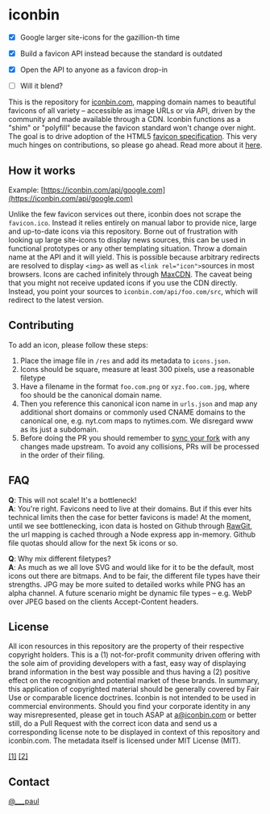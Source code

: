 
# iconbin

- [x] Google larger site-icons for the gazillion-th time
- [x] Build a favicon API instead because the standard is outdated
- [x] Open the API to anyone as a favicon drop-in
- [ ] Will it blend?

  
This is the repository for [iconbin.com](http://iconbin.com), mapping domain names to beautiful favicons of all variety – accessible as image URLs or via API, driven by the community and made available through a CDN. Iconbin functions as a "shim" or "polyfill" because the favicon standard won't change over night. The goal is to drive adoption of the HTML5 [favicon specification](https://www.w3.org/TR/html5/links.html#rel-icon). This very much hinges on contributions, so please go ahead. Read more about it [here](https://psolbach.com/write/icons-by-api-iconbin-image-assets-brands-logos-5).

## How it works
Example: [https://iconbin.com/api/google.com](https://iconbin.com/api/google.com)  
  
Unlike the few favicon services out there, iconbin does not scrape the `favicon.ico`. Instead it relies entirely on manual labor to provide nice, large and up-to-date icons via this repository. Borne out of frustration with looking up large site-icons to display news sources, this can be used in functional prototypes or any other templating situation. Throw a domain name at the API and it will yield. This is possible because arbitrary redirects are resolved to display `<img>` as well as `<link rel="icon">`sources in most browsers. Icons are cached infinitely through [MaxCDN](https://www.maxcdn.com/). The caveat being that you might not receive updated icons if you use the CDN directly. Instead, you point your sources to `iconbin.com/api/foo.com/src`, which will redirect to the latest version.

## Contributing
To add an icon, please follow these steps:  
  
1. Place the image file in `/res` and add its metadata to `icons.json`.  
2. Icons should be square, measure at least 300 pixels, use a reasonable filetype
3. Have a filename in the format `foo.com.png` or `xyz.foo.com.jpg`, where foo should be the canonical domain name.
4. Then you reference this canonical icon name in `urls.json` and map any additional short domains or commonly used CNAME domains to the canonical one, e.g. nyt.com maps to nytimes.com. We disregard www as its just a subdomain.  
5. Before doing the PR you should remember to [sync your fork](https://help.github.com/articles/syncing-a-fork/) with any changes made upstream. To avoid any collisions, PRs will be processed in the order of their filing.  

## FAQ
**Q**: This will not scale! It's a bottleneck!  
**A**: You're right. Favicons need to live at their domains. But if this ever hits technical limits then the case for better favicons is made! At the moment, until we see bottlenecking, icon data is hosted on Github through [RawGit](https://rawgit.com/), the url mapping is cached through a Node express app in-memory. Github file quotas should allow for the next 5k icons or so.  

**Q**: Why mix different filetypes?  
**A**: As much as we all love SVG and would like for it to be the default, most icons out there are bitmaps. And to be fair, the different file types have their strengths. JPG may be more suited to detailed works while PNG has an alpha channel. A future scenario might be dynamic file types – e.g. WebP over JPEG based on the clients Accept-Content headers.  

## License
All icon resources in this repository are the property of their respective copyright holders. This is a (1) not-for-profit community driven offering with the sole aim of providing developers with a fast, easy way of displaying brand information in the best way possible and thus having a (2) positive effect on the recognition and potential market of these brands. In summary, this application of copyrighted material should be generally covered by Fair Use or comparable licence doctrines. Iconbin is not intended to be used in commercial environments. Should you find your corporate identity in any way misrepresented, please get in touch ASAP at a@iconbin.com or better still, do a Pull Request with the correct icon data and send us a corresponding license note to be displayed in context of this repository and iconbin.com. The metadata itself is licensed under MIT License (MIT).

[[1]](https://ucomm.wsu.edu/fair-use/#toc-purpose-and-character-of-the-use)
[[2]](https://ucomm.wsu.edu/fair-use/#toc-commercial-effect)

## Contact
[@___paul](https://twitter.com/___paul)  
